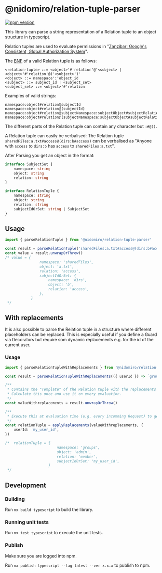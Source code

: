 # @nidomiro/relation-tuple-parser

[![npm version](https://badge.fury.io/js/@nidomiro%2Frelation-tuple-parser.svg)](https://www.npmjs.com/package/@nidomiro/relation-tuple-parser)

This library can parse a string representation of a Relation tuple to an object structure in typescript.

Relation tuples are used to evaluate permissions in "[Zanzibar: Google's Consistent, Global Authorization System](https://research.google/pubs/pub48190/)".

The [BNF](https://en.wikipedia.org/wiki/Backus%E2%80%93Naur_form) of a valid Relation tuple is as follows:

```BNF
<relation-tuple> ::= <object>'#'relation'@'<subject> | <object>'#'relation'@('<subject>')'
<object> ::= namespace':'object_id
<subject> ::= subject_id | <subject_set>
<subject_set> ::= <object>'#'relation
```

Examples of valid strings:

```
namespace:object#relation@subjectId
namespace:object#relation@(subjectId)
namespace:object#relation@subjectNamespace:subjectObject#subjectRelation
namespace:object#relation@(subjectNamespace:subjectObject#subjectRelation)
```

The different parts of the Relation tuple can contain any character but `:#@()`.

A Relation tuple can easily be verbalised:
The Relation tuple `sharedFiles:a.txt#access@(dirs:b#access)` can be verbalised as "Anyone with `access` to `dirs:b`
has `access` to `sharedFiles:a.txt`".

After Parsing you get an object in the format:

```ts
interface SubjectSet {
	namespace: string
	object: string
	relation: string
}

interface RelationTuple {
	namespace: string
	object: string
	relation: string
	subjectIdOrSet: string | SubjectSet
}
```

## Usage

```ts
import { parseRelationTuple } from '@nidomiro/relation-tuple-parser'

const result = parseRelationTuple('sharedFiles:a.txt#access@(dirs:b#access)')
const value = result.unwrapOrThrow()
/* value = {
				namespace: 'sharedFiles',
				object: 'a.txt',
				relation: 'access',
				subjectIdOrSet: {
					namespace: 'dirs',
					object: 'b',
					relation: 'access',
				},
			}
 */
```

## With replacements

It is also possible to parse the Relation tuple in a structure where different placeholders can be replaced.
This is especially useful if you define a Guard via Decorators but require som dynamic replacements e.g. for the id of
the current user.

### Usage

```ts
import { parseRelationTupleWithReplacements } from '@nidomiro/relation-tuple-parser'

const result = parseRelationTupleWithReplacements(({ userId }) => `groups:admin#member@${userId}`)

/**
 * Contains the "Template" of the Relation tuple with the replacements defined above.
 * Calculate this once and use it on every evaluation.
 */
const valueWithreplacements = result.unwrapOrThrow()

/**
 * Execute this at evaluation time (e.g. every incomming Request) to get the actual Relation tuple to evaluate against.
 */
const relationTuple = applyReplacements(valueWithreplacements, {
	userId: 'my_user_id',
})

/*	relationTuple = {
						namespace: 'groups',
						object: 'admin',
						relation: 'member',
						subjectIdOrSet: 'my_user_id',
					}
 */
```

## Development

### Building

Run `nx build typescript` to build the library.

### Running unit tests

Run `nx test typescript` to execute the unit tests.

### Publish

Make sure you are logged into npm.

Run `nx publish typescript --tag latest --ver x.x.x` to publish to npm.
